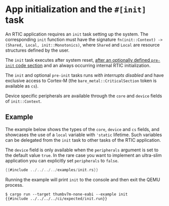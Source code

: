 # App initialization and the `#[init]` task

An RTIC application requires an `init` task setting up the system. The corresponding `init` function must have the
signature `fn(init::Context) -> (Shared, Local, init::Monotonics)`, where `Shared` and `Local` are resource
structures defined by the user.

The `init` task executes after system reset, [after an optionally defined `pre-init` code section][pre-init] and an always occurring internal RTIC
initialization.

[pre-init]: https://docs.rs/cortex-m-rt/latest/cortex_m_rt/attr.pre_init.html

The `init` and optional `pre-init` tasks runs *with interrupts disabled* and have exclusive access to Cortex-M (the
`bare_metal::CriticalSection` token is available as `cs`).

Device specific peripherals are available through the `core` and `device` fields of `init::Context`.

## Example

The example below shows the types of the `core`, `device` and `cs` fields, and showcases the use of a `local`
variable with `'static` lifetime.
Such variables can be delegated from the `init` task to other tasks of the RTIC application.

The `device` field is only available when the `peripherals` argument is set to the default value `true`.
In the rare case you want to implement an ultra-slim application you can explicitly set `peripherals` to `false`.

``` rust
{{#include ../../../../examples/init.rs}}
```

Running the example will print `init` to the console and then exit the QEMU process.

``` console
$ cargo run --target thumbv7m-none-eabi --example init
{{#include ../../../../ci/expected/init.run}}
```
